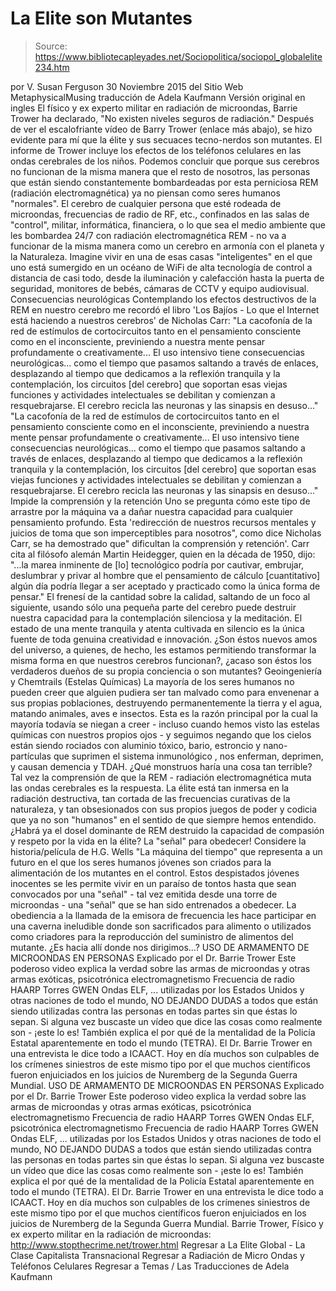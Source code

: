 # La Elite son Mutantes

> Source: https://www.bibliotecapleyades.net/Sociopolitica/sociopol_globalelite234.htm

por V. Susan Ferguson 30 Noviembre 2015
del Sitio Web MetaphysicalMusing
traducción de Adela Kaufmann Versión original en ingles
El físico y ex experto militar en radiación de microondas, Barrie Trower ha declarado,
"No existen niveles seguros de radiación."
Después de ver el escalofriante vídeo de Barry Trower (enlace más abajo), se hizo evidente para mí que la élite y sus secuaces tecno-nerdos son mutantes.
El informe de Trower incluye los efectos de los teléfonos celulares en las ondas cerebrales de los niños.
Podemos concluir que porque sus cerebros no funcionan de la misma manera que el resto de nosotros, las personas que están siendo constantemente bombardeadas por esta perniciosa REM (radiación electromagnética) ya no piensan como seres humanos "normales".
El cerebro de cualquier persona que esté rodeada de microondas, frecuencias de radio de RF, etc., confinados en las salas de "control", militar, informática, financiera, o lo que sea el medio ambiente que les bombardea 24/7 con radiación electromagnética REM - no va a funcionar de la misma manera como un cerebro en armonía con el planeta y la Naturaleza.
Imagine vivir en una de esas casas "inteligentes" en el que uno está sumergido en un océano de WiFi de alta tecnología de control a distancia de casi todo, desde la iluminación y calefacción hasta la puerta de seguridad, monitores de bebés, cámaras de CCTV y equipo audiovisual.
Consecuencias neurológicas Contemplando los efectos destructivos de la REM en nuestro cerebro me recordó el libro 'Los Bajíos - Lo que el Internet está haciendo a nuestros cerebros' de Nicholas Carr:
"La cacofonía de la red de estímulos de cortocircuitos tanto en el pensamiento consciente como en el inconsciente, previniendo a nuestra mente pensar profundamente o creativamente... El uso intensivo tiene consecuencias neurológicas... como el tiempo que pasamos saltando a través de enlaces, desplazando al tiempo que dedicamos a la reflexión tranquila y la contemplación, los circuitos [del cerebro] que soportan esas viejas funciones y actividades intelectuales se debilitan y comienzan a resquebrajarse. El cerebro recicla las neuronas y las sinapsis en desuso..."
"La cacofonía de la red de estímulos de cortocircuitos tanto en el pensamiento consciente como en el inconsciente, previniendo a nuestra mente pensar profundamente o creativamente...
El uso intensivo tiene consecuencias neurológicas... como el tiempo que pasamos saltando a través de enlaces, desplazando al tiempo que dedicamos a la reflexión tranquila y la contemplación, los circuitos [del cerebro] que soportan esas viejas funciones y actividades intelectuales se debilitan y comienzan a resquebrajarse.
El cerebro recicla las neuronas y las sinapsis en desuso..."
Impide la comprensión y la retención Uno se pregunta cómo este tipo de arrastre por la máquina va a dañar nuestra capacidad para cualquier pensamiento profundo.
Esta 'redirección de nuestros recursos mentales y juicios de toma que son imperceptibles para nosotros", como dice Nicholas Carr, se ha demostrado que" dificultan la comprensión y retención'.
Carr cita al filósofo alemán Martin Heidegger, quien en la década de 1950, dijo:
"...la marea inminente de [lo] tecnológico podría por cautivar, embrujar, deslumbrar y privar al hombre que el pensamiento de cálculo [cuantitativo] algún día podría llegar a ser aceptado y practicado como la única forma de pensar."
El frenesí de la cantidad sobre la calidad, saltando de un foco al siguiente, usando sólo una pequeña parte del cerebro puede destruir nuestra capacidad para la contemplación silenciosa y la meditación.
El estado de una mente tranquila y atenta cultivada en silencio es la única fuente de toda genuina creatividad e innovación.
¿Son éstos nuevos amos del universo, a quienes, de hecho, les estamos permitiendo transformar la misma forma en que nuestros cerebros funcionan?, ¿acaso son éstos los verdaderos dueños de su propia conciencia o son mutantes?
Geoingeniería y Chemtrails (Estelas Químicas) La mayoría de los seres humanos no pueden creer que alguien pudiera ser tan malvado como para envenenar a sus propias poblaciones, destruyendo permanentemente la tierra y el agua, matando animales, aves e insectos.
Esta es la razón principal por la cual la mayoría todavía se niegan a creer - incluso cuando hemos visto las estelas químicas con nuestros propios ojos - y seguimos negando que los cielos están siendo rociados con aluminio tóxico, bario, estroncio y nano-partículas que suprimen el sistema inmunológico , nos enferman, deprimen, y causan demencia y TDAH.
¿Qué monstruos haría una cosa tan terrible?
Tal vez la comprensión de que la REM - radiación electromagnética muta las ondas cerebrales es la respuesta. La élite está tan inmersa en la radiación destructiva, tan cortada de las frecuencias curativas de la naturaleza, y tan obsesionados con sus propios juegos de poder y codicia que ya no son "humanos" en el sentido de que siempre hemos entendido.
¿Habrá ya el dosel dominante de REM destruido la capacidad de compasión y respeto por la vida en la élite?
La "señal" para obedecer! Considere la historia/película de H.G. Wells "La máquina del tiempo" que representa a un futuro en el que los seres humanos jóvenes son criados para la alimentación de los mutantes en el control.
Estos despistados jóvenes inocentes se les permite vivir en un paraíso de tontos hasta que sean convocados por una "señal" - tal vez emitida desde una torre de microondas - una "señal" que se han sido entrenados a obedecer.
La obediencia a la llamada de la emisora de frecuencia les hace participar en una caverna ineludible donde son sacrificados para alimento o utilizados como criadores para la reproducción del suministro de alimentos del mutante.
¿Es hacia allí donde nos dirigimos...?
USO DE ARMAMENTO DE MICROONDAS EN PERSONAS Explicado por el Dr. Barrie Trower Este poderoso video explica la verdad sobre las armas de microondas y otras armas exóticas, psicotrónica electromagnetismo Frecuencia de radio HAARP Torres GWEN Ondas ELF, ... utilizadas por los Estados Unidos y otras naciones de todo el mundo, NO DEJANDO DUDAS a todos que están siendo utilizadas contra las personas en todas partes sin que éstas lo sepan. Si alguna vez buscaste un vídeo que dice las cosas como realmente son - ¡este lo es! También explica el por qué de la mentalidad de la Policía Estatal aparentemente en todo el mundo (TETRA). El Dr. Barrie Trower en una entrevista le dice todo a ICAACT. Hoy en día muchos son culpables de los crímenes siniestros de este mismo tipo por el que muchos científicos fueron enjuiciados en los juicios de Nuremberg de la Segunda Guerra Mundial.
USO DE ARMAMENTO DE MICROONDAS EN PERSONAS
Explicado por el Dr. Barrie Trower Este poderoso video explica la verdad sobre las armas de microondas y otras armas exóticas,
psicotrónica electromagnetismo Frecuencia de radio HAARP Torres GWEN Ondas ELF,
psicotrónica
electromagnetismo
Frecuencia de radio
HAARP
Torres GWEN
Ondas ELF,
... utilizadas por los Estados Unidos y otras naciones de todo el mundo, NO DEJANDO DUDAS a todos que están siendo utilizadas contra las personas en todas partes sin que éstas lo sepan.
Si alguna vez buscaste un vídeo que dice las cosas como realmente son - ¡este lo es!
También explica el por qué de la mentalidad de la Policía Estatal aparentemente en todo el mundo (TETRA).
El Dr. Barrie Trower en una entrevista le dice todo a ICAACT. Hoy en día muchos son culpables de los crímenes siniestros de este mismo tipo por el que muchos científicos fueron enjuiciados en los juicios de Nuremberg de la Segunda Guerra Mundial.
Barrie Trower, Físico y ex experto militar en la radiación de microondas: http://www.stopthecrime.net/trower.html
Regresar a La Elite Global - La Clase Capitalista Transnacional
Regresar a Radiación de Micro Ondas y Teléfonos Celulares
Regresar a Temas / Las Traducciones de Adela Kaufmann
